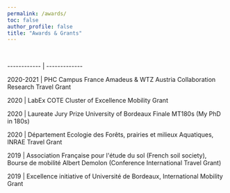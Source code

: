 ```yaml
---
permalink: /awards/
toc: false
author_profile: false
title: "Awards & Grants"
---
```

<br>

------------ | -------------

2020-2021 | PHC Campus France Amadeus & WTZ Austria Collaboration Research Travel Grant 

2020 | LabEx COTE Cluster of Excellence Mobility Grant

2020 | Laureate Jury Prize University of Bordeaux Finale MT180s (My PhD in 180s)

2020 | Département Ecologie des Forêts, prairies et milieux Aquatiques, INRAE Travel Grant

2019 | Association Française pour l'étude du sol (French soil society), Bourse de mobilité Albert Demolon (Conference International Travel Grant)

2019 | Excellence initiative of Université de Bordeaux, International Mobility Grant
    
